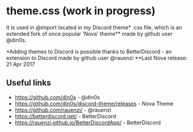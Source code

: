 # theme.css (work in progress)
It is used in @import located in my Discord theme* .css file, which is an extended fork of once popular 'Nova' theme** made by github user @din0s.

*Adding themes to Discord is possible thanks to BetterDiscord - an extension to Discord made by github user @rauenzi
**Last Nova release: 21 Apr 2017


## Useful links
- https://github.com/din0s - @din0s
- https://github.com/din0s/discord-theme/releases - Nova Theme
- https://github.com/rauenzi/ - @rauenzi
- https://betterdiscord.net/ - BetterDiscord
- https://rauenzi.github.io/BetterDiscordApp/ - BetterDiscord